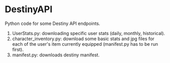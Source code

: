 # DestinyAPI
Python code for some Destiny API endpoints.
1) UserStats.py: downloading specific user stats (daily, monthly, historical).  
2) character_inventory.py: download some basic stats and jpg files for each of the user's item currently equipped (manifest.py has to be run first).  
3) manifest.py: downloads destiny manifest.  
